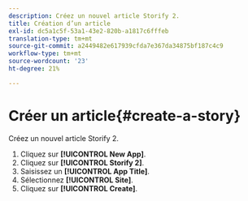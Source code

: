 ```yaml
---
description: Créez un nouvel article Storify 2.
title: Création d’un article
exl-id: dc5a1c5f-53a1-43e2-820b-a1817c6fffeb
translation-type: tm+mt
source-git-commit: a2449482e617939cfda7e367da34875bf187c4c9
workflow-type: tm+mt
source-wordcount: '23'
ht-degree: 21%

---
```


# Créer un article{#create-a-story}

Créez un nouvel article Storify 2.

1. Cliquez sur **[!UICONTROL New App]**.
1. Cliquez sur **[!UICONTROL Storify 2]**.
1. Saisissez un **[!UICONTROL App Title]**.
1. Sélectionnez **[!UICONTROL Site]**.
1. Cliquez sur **[!UICONTROL Create]**.
